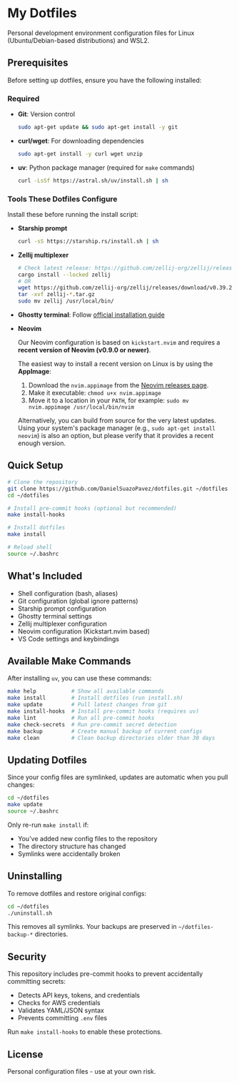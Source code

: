 # My Dotfiles

Personal development environment configuration files for Linux (Ubuntu/Debian-based distributions) and WSL2.

## Prerequisites

Before setting up dotfiles, ensure you have the following installed:

### Required
- **Git**: Version control
  ```bash
  sudo apt-get update && sudo apt-get install -y git
  ```

- **curl/wget**: For downloading dependencies
  ```bash
  sudo apt-get install -y curl wget unzip
  ```

- **uv**: Python package manager (required for `make` commands)
  ```bash
  curl -LsSf https://astral.sh/uv/install.sh | sh
  ```

### Tools These Dotfiles Configure

Install these before running the install script:

- **Starship prompt**
  ```bash
  curl -sS https://starship.rs/install.sh | sh
  ```

- **Zellij multiplexer**
  ```bash
  # Check latest release: https://github.com/zellij-org/zellij/releases
  cargo install --locked zellij
  # OR
  wget https://github.com/zellij-org/zellij/releases/download/v0.39.2/zellij-x86_64-unknown-linux-musl.tar.gz
  tar -xvf zellij-*.tar.gz
  sudo mv zellij /usr/local/bin/
  ```

- **Ghostty terminal**: Follow [official installation guide](https://ghostty.org/docs/install/build)

- **Neovim**

    Our Neovim configuration is based on `kickstart.nvim` and requires a **recent version of Neovim (v0.9.0 or newer)**.

    The easiest way to install a recent version on Linux is by using the **AppImage**:
    1.  Download the `nvim.appimage` from the [Neovim releases page](https://github.com/neovim/neovim/releases).
    2.  Make it executable: `chmod u+x nvim.appimage`
    3.  Move it to a location in your `PATH`, for example: `sudo mv nvim.appimage /usr/local/bin/nvim`

    Alternatively, you can build from source for the very latest updates. Using your system's package manager (e.g., `sudo apt-get install neovim`) is also an option, but please verify that it provides a recent enough version.

## Quick Setup

```bash
# Clone the repository
git clone https://github.com/DanielSuazoPavez/dotfiles.git ~/dotfiles
cd ~/dotfiles

# Install pre-commit hooks (optional but recommended)
make install-hooks

# Install dotfiles
make install

# Reload shell
source ~/.bashrc
```

## What's Included

- Shell configuration (bash, aliases)
- Git configuration (global ignore patterns)
- Starship prompt configuration
- Ghostty terminal settings
- Zellij multiplexer configuration
- Neovim configuration (Kickstart.nvim based)
- VS Code settings and keybindings

## Available Make Commands

After installing `uv`, you can use these commands:

```bash
make help           # Show all available commands
make install        # Install dotfiles (run install.sh)
make update         # Pull latest changes from git
make install-hooks  # Install pre-commit hooks (requires uv)
make lint           # Run all pre-commit hooks
make check-secrets  # Run pre-commit secret detection
make backup         # Create manual backup of current configs
make clean          # Clean backup directories older than 30 days
```

## Updating Dotfiles

Since your config files are symlinked, updates are automatic when you pull changes:

```bash
cd ~/dotfiles
make update
source ~/.bashrc
```

Only re-run `make install` if:
- You've added new config files to the repository
- The directory structure has changed
- Symlinks were accidentally broken

## Uninstalling

To remove dotfiles and restore original configs:

```bash
cd ~/dotfiles
./uninstall.sh
```

This removes all symlinks. Your backups are preserved in `~/dotfiles-backup-*` directories.

## Security

This repository includes pre-commit hooks to prevent accidentally committing secrets:
- Detects API keys, tokens, and credentials
- Checks for AWS credentials
- Validates YAML/JSON syntax
- Prevents committing `.env` files

Run `make install-hooks` to enable these protections.

## License

Personal configuration files - use at your own risk.
